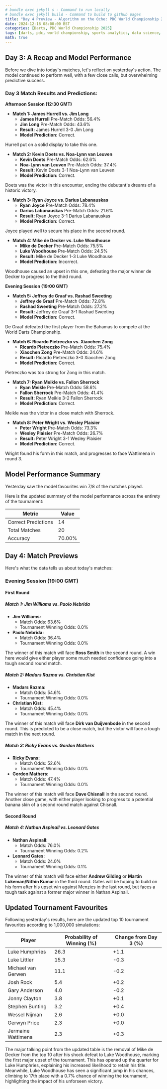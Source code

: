 ```yaml
---
# bundle exec jekyll s - Command to run locally
# bundle exec jekyll build - Command to build to github pages
title: "Day 4 Preview - Algorithm on the Oche: PDC World Championship 2025"
date: 2024-12-18 08:00:00 BST
categories: [Darts, PDC World Championship 2025]
tags: [darts, pdc, world championship, sports analytics, data science, statistics, python, pandas, numpy, web scraping, data collection, elo rating, machine learning, predictive modeling, monte carlo simulation, tournament simulation, probability analysis, match odds, player rankings, data visualization, sports prediction, oche, ally pally, data-driven insights, statistical modeling]
math: true
---
```


## Day 3: A Recap and Model Performance

Before we dive into today's matches, let's reflect on yesterday's action. The model continued to perform well, with a few close calls, but overwhelming predictive success.

### Day 3 Match Results and Predictions:

**Afternoon Session (12:30 GMT)**

*   **Match 1: James Hurrell vs. Jim Long**
    *   **James Hurrell** Pre-Match Odds: 56.4%
    *   **Jim Long** Pre-Match Odds: 43.6%
    *   **Result:** James Hurrell 3-0 Jim Long
    *   **Model Prediction:** Correct.

Hurrell put on a solid display to take this one.

*   **Match 2: Kevin Doets vs. Noa-Lynn van Leuven**
    *   **Kevin Doets** Pre-Match Odds: 62.6%
    *   **Noa-Lynn van Leuven** Pre-Match Odds: 37.4%
    *   **Result:** Kevin Doets 3-1 Noa-Lynn van Leuven
    *   **Model Prediction:** Correct.

Doets was the victor in this encounter, ending the debutant's dreams of a historic victory.

*   **Match 3: Ryan Joyce vs. Darius Labanauskas**
    *   **Ryan Joyce** Pre-Match Odds: 78.4%
    *   **Darius Labanauskas** Pre-Match Odds: 21.6%
    *   **Result:** Ryan Joyce 3-1 Darius Labanauskas
    *   **Model Prediction:** Correct.

Joyce played well to secure his place in the second round.

*   **Match 4: Mike de Decker vs. Luke Woodhouse**
    *   **Mike de Decker** Pre-Match Odds: 75.5%
    *   **Luke Woodhouse** Pre-Match Odds: 24.5%
    *   **Result:** Mike de Decker 1-3 Luke Woodhouse
    *   **Model Prediction:** Incorrect.

Woodhouse caused an upset in this one, defeating the major winner de Decker to progress to the third round.

**Evening Session (19:00 GMT)**

*   **Match 5: Jeffrey de Graaf vs. Rashad Sweeting**
    *   **Jeffrey de Graaf** Pre-Match Odds: 72.8%
    *   **Rashad Sweeting** Pre-Match Odds: 27.2%
    *   **Result:** Jeffrey de Graaf 3-1 Rashad Sweeting
    *   **Model Prediction:** Correct.

De Graaf defeated the first player from the Bahamas to compete at the World Darts Championship.

*   **Match 6: Ricardo Pietreczko vs. Xiaochen Zong**
    *   **Ricardo Pietreczko** Pre-Match Odds: 75.4%
    *   **Xiaochen Zong** Pre-Match Odds: 24.6%
    *   **Result:** Ricardo Pietreczko 3-0 Xiaochen Zong
    *   **Model Prediction:** Correct.

Pietreczko was too strong for Zong in this match.

*   **Match 7: Ryan Meikle vs. Fallon Sherrock**
    *   **Ryan Meikle** Pre-Match Odds: 58.6%
    *   **Fallon Sherrock** Pre-Match Odds: 41.4%
    *   **Result:** Ryan Meikle 3-2 Fallon Sherrock
    *   **Model Prediction:** Correct.

Meikle was the victor in a close match with Sherrock.

*   **Match 8: Peter Wright vs. Wesley Plaisier**
    *   **Peter Wright** Pre-Match Odds: 73.3%
    *   **Wesley Plaisier** Pre-Match Odds: 26.7%
    *   **Result:** Peter Wright 3-1 Wesley Plaisier
    *   **Model Prediction:** Correct.

Wright found his form in this match, and progresses to face Wattimena in round 3.

## Model Performance Summary

Yesterday saw the model favourites win 7/8 of the matches played.

Here is the updated summary of the model performance across the entirety of the tournament:

| Metric          | Value |
| --------------- | ----- |
| Correct Predictions | 14   |
| Total Matches   | 20  |
| Accuracy        | 70.00%   |

## Day 4: Match Previews

Here's what the data tells us about today's matches:

### Evening Session (19:00 GMT)

#### First Round

##### Match 1: Jim Williams vs. Paolo Nebrida

*   **Jim Williams:**
    *   Match Odds: 63.6%
    *   Tournament Winning Odds: 0.0%
*   **Paolo Nebrida:**
    *   Match Odds: 36.4%
    *   Tournament Winning Odds: 0.0%

The winner of this match will face **Ross Smith** in the second round. A win here would give either player some much needed confidence going into a tough second round match.

##### Match 2: Madars Razma vs. Christian Kist

*   **Madars Razma:**
    *   Match Odds: 54.6%
    *   Tournament Winning Odds: 0.0%
*   **Christian Kist:**
    *   Match Odds: 45.4%
    *   Tournament Winning Odds: 0.0%

 The winner of this match will face **Dirk van Duijvenbode** in the second round. This is predicted to be a close match, but the victor will face a tough match in the next round.

##### Match 3: Ricky Evans vs. Gordon Mathers

*   **Ricky Evans:**
    *   Match Odds: 52.6%
    *   Tournament Winning Odds: 0.0%
*   **Gordon Mathers:**
    *   Match Odds: 47.4%
    *   Tournament Winning Odds: 0.0%

The winner of this match will face **Dave Chisnall** in the second round. Another close game, with either player looking to progress to a potential banana skin of a second round match against Chisnall.

#### Second Round

##### Match 4: Nathan Aspinall vs. Leonard Gates

*   **Nathan Aspinall:**
    *   Match Odds: 76.0%
    *   Tournament Winning Odds: 0.2%
*   **Leonard Gates:**
    *   Match Odds: 24.0%
    *   Tournament Winning Odds: 0.1%

The winner of this match will face either **Andrew Gilding** or **Martin Lukeman/Nithin Kumar** in the third round. Gates will be hoping to build on his form after his upset win against Menzies in the last round, but faces a tough task against a former major winner in Nathan Aspinall.

## Updated Tournament Favourites

Following yesterday's results, here are the updated top 10 tournament favourites according to 1,000,000 simulations:

| Player                | Probability of Winning (%) | Change from Day 3 (%) |
| --------------------- | -------------------------- | ---------------------- |
| Luke Humphries        | 26.3                       | +1.1 |
| Luke Littler          | 15.3                       | -0.3 |
| Michael van Gerwen    | 11.1                       | -0.2 |
| Josh Rock             | 5.4                        | +0.2 |
| Gary Anderson         | 4.0                        | -0.2 |
| Jonny Clayton         | 3.8                        | +0.1 |
| Stephen Bunting       | 3.2                        | +0.4 |
| Wessel Nijman         | 2.6                        | +0.0 |
| Gerwyn Price          | 2.3                        | +0.0 |
| Jermaine Wattimena    | 2.3                        | +0.3 |

The major talking point from the updated table is the removal of Mike de Decker from the top 10 after his shock defeat to Luke Woodhouse, marking the first major upset of the tournament. This has opened up the quarter for Luke Humphries, explaining his increased likelihood to retain his title. Meanwhile, Luke Woodhouse has seen a significant jump in his chances, climbing to 17th place with a 0.7% chance of winning the tournament, highlighting the impact of his unforseen victory.
